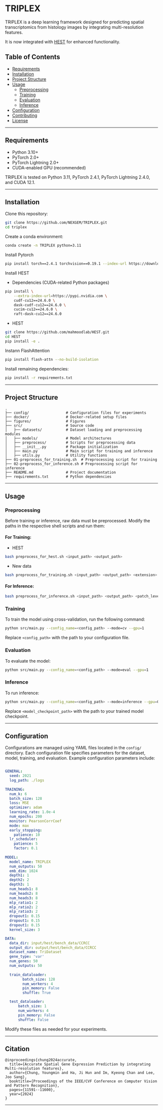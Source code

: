 # TRIPLEX

TRIPLEX is a deep learning framework designed for predicting spatial transcriptomics from histology images by integrating multi-resolution features. 

It is now integrated with [HEST](https://github.com/mahmoodlab/HEST) for enhanced functionality.

## Table of Contents
- [Requirements](#requirements)
- [Installation](#installation)
- [Project Structure](#project-structure)
- [Usage](#usage)
  - [Preprocessing](#preprocessing)
  - [Training](#training)
  - [Evaluation](#evaluation)
  - [Inference](#inference)
- [Configuration](#configuration)
- [Contributing](#contributing)
- [License](#license)

---

## Requirements

- Python 3.10+
- PyTorch 2.0+
- PyTorch Lightning 2.0+
- CUDA-enabled GPU (recommended)

TRIPLEX is tested on Python 3.11, PyTorch 2.4.1, PyTorch Lightning 2.4.0, and CUDA 12.1.

---

## Installation

Clone this repository:

```bash
git clone https://github.com/NEXGEM/TRIPLEX.git
cd triplex
```

Create a conda environment:

```bash
conda create -n TRIPLEX python=3.11
```

Install Pytorch 

```bash
pip install torch==2.4.1 torchvision==0.19.1 --index-url https://download.pytorch.org/whl/cu121
```

Install HEST

- Dependencies (CUDA-related Python packages)

```bash
pip install \
    --extra-index-url=https://pypi.nvidia.com \
    cudf-cu12==24.6.0 \
    dask-cudf-cu12==24.6.0 \
    cucim-cu12==24.6.0 \
    raft-dask-cu12==24.6.0
```

- HEST

```bash
git clone https://github.com/mahmoodlab/HEST.git 
cd HEST 
pip install -e .
```

Instann FlashAttention

```bash
pip install flash-attn --no-build-isolation
```

Install remaining dependencies:

```bash
pip install -r requirements.txt
```

---

## Project Structure

```
.
├── config/                 # Configuration files for experiments
├── docker/                 # Docker-related setup files
├── figures/                # Figures
├── src/                    # Source code
│   ├── datasets/           # Dataset loading and preprocessing modules
│   ├── models/             # Model architectures
│   ├── preprocess/         # Scripts for preprocessing data
│   ├── __init__.py         # Package initialization
│   ├── main.py             # Main script for training and inference
│   ├── utils.py            # Utility functions
├── 01-preprocess_for_training.sh  # Preprocessing script for training
├── 02-preprocess_for_inference.sh # Preprocessing script for inference
├── README.md               # Project documentation
├── requirements.txt        # Python dependencies
```

---

## Usage

### Preprocessing

Before training or inference, raw data must be preprocessed. Modify the paths in the respective shell scripts and run them:

#### For Training:
- HEST
```bash
bash preprocess_for_hest.sh <input_path> <output_path>
```

- New data
```bash
bash preprocess_for_training.sh <input_path> <output_path> <extension>
```

#### For Inference:
```bash
bash preprocess_for_inference.sh <input_path> <output_path> <patch_level> <extension>
```

### Training

To train the model using cross-validation, run the following command:

```bash
python src/main.py --config_name=<config_path> --mode=cv --gpu=1
```

Replace `<config_path>` with the path to your configuration file.

### Evaluation

To evaluate the model:

```bash
python src/main.py --config_name=<config_path> --mode=eval --gpu=1
```

### Inference

To run inference:

```bash
python src/main.py --config_name=<config_path> --mode=inference --gpu=0 --model_path=<model_checkpoint_path>
```

Replace `<model_checkpoint_path>` with the path to your trained model checkpoint.

---

## Configuration

Configurations are managed using YAML files located in the `config/` directory. Each configuration file specifies parameters for the dataset, model, training, and evaluation. Example configuration parameters include:

```yaml

GENERAL:
  seed: 2021
  log_path: ./logs
  
TRAINING:
  num_k: 6
  batch_size: 128
  loss: MSE
  optimizer: adam
  learning_rate: 1.0e-4
  num_epochs: 200
  monitor: PearsonCorrCoef
  mode: max
  early_stopping:
    patience: 10
  lr_scheduler:
    patience: 5
    factor: 0.1
  
MODEL:
  model_name: TRIPLEX 
  num_outputs: 50
  emb_dim: 1024
  depth1: 1
  depth2: 2
  depth3: 1
  num_heads1: 8
  num_heads2: 8
  num_heads3: 8
  mlp_ratio1: 2
  mlp_ratio2: 2
  mlp_ratio3: 2
  dropout1: 0.15
  dropout1: 0.15
  dropout1: 0.15
  kernel_size: 3

DATA:
  data_dir: input/hest/bench_data/CCRCC
  output_dir: output/hest/bench_data/CCRCC
  dataset_name: TriDataset
  gene_type: 'var'
  num_genes: 50
  num_outputs: 50
  
  train_dataloader:
        batch_size: 128
        num_workers: 4
        pin_memory: False
        shuffle: True

  test_dataloader:
      batch_size: 1
      num_workers: 4
      pin_memory: False
      shuffle: False
```

Modify these files as needed for your experiments.

---

## Citation

```
@inproceedings{chung2024accurate,
  title={Accurate Spatial Gene Expression Prediction by integrating Multi-resolution features},
  author={Chung, Youngmin and Ha, Ji Hun and Im, Kyeong Chan and Lee, Joo Sang},
  booktitle={Proceedings of the IEEE/CVF Conference on Computer Vision and Pattern Recognition},
  pages={11591--11600},
  year={2024}
}
```

---



